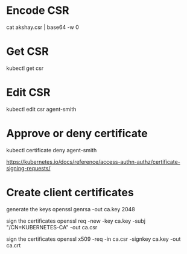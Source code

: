 # Encode CSR
cat akshay.csr | base64 -w 0

# Get CSR

kubectl get csr

# Edit CSR

kubectl edit csr agent-smith

# Approve or deny certificate 

kubectl certificate deny agent-smith

https://kubernetes.io/docs/reference/access-authn-authz/certificate-signing-requests/

# Create client certificates

generate the keys 
openssl genrsa -out ca.key 2048

sign the certificates
openssl req -new -key ca.key -subj "/CN=KUBERNETES-CA" -out ca.csr

sign the certificates
openssl x509 -req -in ca.csr -signkey ca.key -out ca.crt